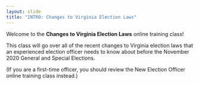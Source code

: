 ```yaml
---
layout: slide
title: "INTRO: Changes to Virginia Election Laws"
---
```


Welcome to the **Changes to Virginia Election Laws** online training class!

This class will go over all of the recent changes to Virginia election laws that an experienced election officer needs to know about before the November 2020 General and Special Elections.

(If you are a first-time officer, you should review the New Election Officer online training class instead.)
